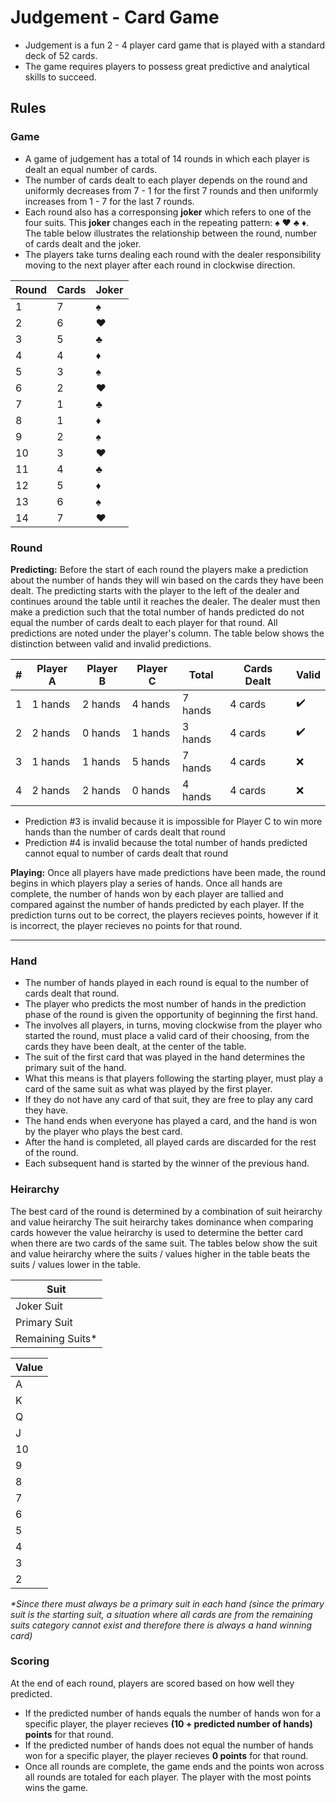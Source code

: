 # Judgement - Card Game
- Judgement is a fun 2 - 4 player card game that is played with a standard deck of 52 cards. 
- The game requires players to possess great predictive and analytical skills to succeed.

## Rules
### Game
- A game of judgement has a total of 14 rounds in which each player is dealt an equal number of cards. 
- The number of cards dealt to each player depends on the round and uniformly decreases from 7 - 1 for the first 7 rounds and then uniformly increases from 1 - 7 for the last 7 rounds. 
- Each round also has a corresponsing **joker** which refers to one of the four suits. This **joker** changes each in the repeating pattern: :spades: :hearts: :clubs: :diamonds:. The table below illustrates the relationship between the round, number of cards dealt and the joker. 
- The players take turns dealing each round with the dealer responsibility moving to the next player after each round in clockwise direction.

| Round | Cards | Joker |
| ----------- | ----------- | ----------- |
| 1 | 7 | :spades: |
| 2 | 6 | :hearts: |
| 3 | 5 | :clubs: |
| 4 | 4 | :diamonds: |
| 5 | 3 | :spades: |
| 6 | 2 | :hearts: |
| 7 | 1 | :clubs: |
| 8 | 1 | :diamonds: |
| 9 | 2 | :spades: |
| 10 | 3 | :hearts: |
| 11 | 4 | :clubs: |
| 12 | 5 | :diamonds: |
| 13 | 6 | :spades: |
| 14 | 7 | :hearts: |

### Round
**Predicting:**
Before the start of each round the players make a prediction about the number of hands they will win based on the cards they have been dealt. The predicting starts with the player to the left of the dealer and continues around the table until it reaches the dealer. The dealer must then make a prediction such that the total number of hands predicted do not equal the number of cards dealt to each player for that round. All predictions are noted under the player's column. The table below shows the distinction between valid and invalid predictions. 

| # | Player A | Player B | Player C | Total | Cards Dealt | Valid |
| - | ----------- | ----------- | ----------- | ----------- | ----------- | ----------- |
| 1 | 1 hands | 2 hands | 4 hands | 7 hands | 4 cards | :heavy_check_mark: |
| 2 | 2 hands | 0 hands | 1 hands | 3 hands | 4 cards | :heavy_check_mark: |
| 3 | 1 hands | 1 hands | 5 hands | 7 hands | 4 cards | :x: | 
| 4 | 2 hands | 2 hands | 0 hands | 4 hands | 4 cards | :x: | 

- Prediction #3 is invalid because it is impossible for Player C to win more hands than the number of cards dealt that round
- Prediction #4 is invalid because the total number of hands predicted cannot equal to number of cards dealt that round

**Playing:**
Once all players have made predictions have been made, the round begins in which players play a series of hands. Once all hands are complete, the number of hands won by each player are tallied and compared against the number of hands predicted by each player. If the prediction turns out to be correct, the players recieves points, however if it is incorrect, the player recieves no points for that round.

---

### Hand
- The number of hands played in each round is equal to the number of cards dealt that round. 
- The player who predicts the most number of hands in the prediction phase of the round is given the opportunity of beginning the first hand. 
- The involves all players, in turns, moving clockwise from the player who started the round, must place a valid card of their choosing, from the cards they have been dealt, at the center of the table. 
- The suit of the first card that was played in the hand determines the primary suit of the hand. 
- What this means is that players following the starting player, must play a card of the same suit as what was played by the first player. 
- If they do not have any card of that suit, they are free to play any card they have. 
- The hand ends when everyone has played a card, and the hand is won by the player who plays the best card. 
- After the hand is completed, all played cards are discarded for the rest of the round. 
- Each subsequent hand is started by the winner of the previous hand.

### Heirarchy
The best card of the round is determined by a combination of suit heirarchy and value heirarchy
The suit heirarchy takes dominance when comparing cards however the value heirarchy is used to determine the better card when there are two cards of the same suit.
The tables below show the suit and value heirarchy where the suits / values higher in the table beats the suits / values lower in the table.

| Suit |  
| ----- |
| Joker Suit |
| Primary Suit |
| Remaining Suits* |

| Value |  
| ----- |
| A |
| K |
| Q | 
| J | 
| 10 |
| 9 |
| 8 | 
| 7 | 
| 6 |
| 5 |
| 4 | 
| 3 | 
| 2 |

*\*Since there must always be a primary suit in each hand (since the primary suit is the starting suit, a situation where all cards are from the remaining suits category cannot exist and therefore there is always a hand winning card)*

### Scoring
At the end of each round, players are scored based on how well they predicted. 
- If the predicted number of hands equals the number of hands won for a specific player, the player recieves **(10 + predicted number of hands) points** for that round. 
- If the predicted number of hands does not equal the number of hands won for a specific player, the player recieves **0 points** for that round.
- Once all rounds are complete, the game ends and the points won across all rounds are totaled for each player. The player with the most points wins the game.
